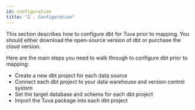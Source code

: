 ```yaml
---
id: configuration
title: "2 . Configuration"
---
```


This section describes how to configure dbt for Tuva prior to mapping.  You should either download the open-source version of dbt or purchase the cloud version.

Here are the main steps you need to walk through to configure dbt prior to mapping:
- Create a new dbt project for each data source
- Connect each dbt project to your data warehouse and version control system
- Set the target database and schema for each dbt project
- Import the Tuva package into each dbt project